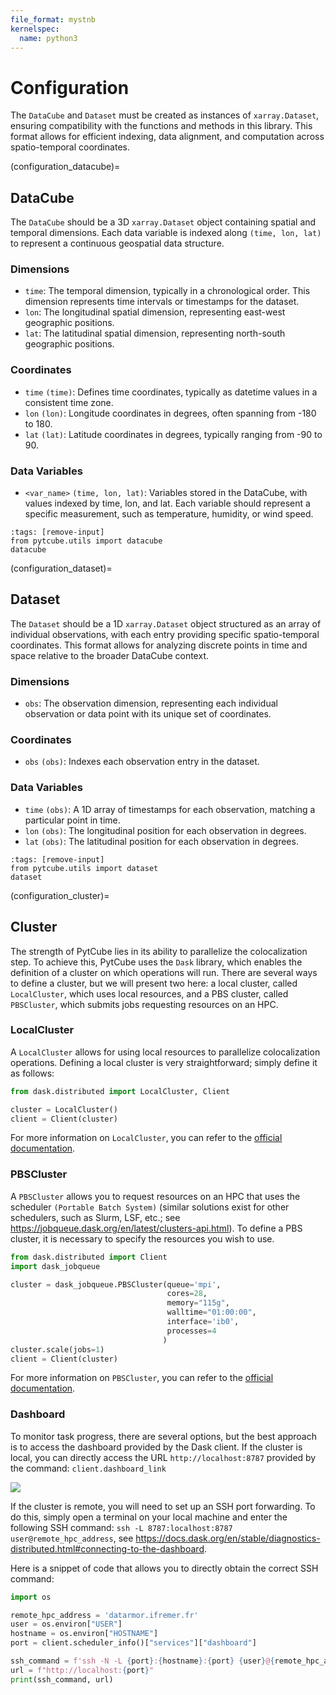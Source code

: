 ```yaml
---
file_format: mystnb
kernelspec:
  name: python3
---
```


# Configuration

The `DataCube` and `Dataset` must be created as instances of `xarray.Dataset`, ensuring compatibility with the functions and methods in this library. This format allows for efficient indexing, data alignment, and computation across spatio-temporal coordinates.

(configuration_datacube)=
## DataCube

The `DataCube` should be a 3D `xarray.Dataset` object containing spatial and temporal dimensions. Each data variable is indexed along `(time, lon, lat)` to represent a continuous geospatial data structure.

### Dimensions

- `time`: The temporal dimension, typically in a chronological order. This dimension represents time intervals or timestamps for the dataset.
- `lon`: The longitudinal spatial dimension, representing east-west geographic positions.
- `lat`: The latitudinal spatial dimension, representing north-south geographic positions.

### Coordinates

- `time` `(time)`: Defines time coordinates, typically as datetime values in a consistent time zone.
- `lon` `(lon)`: Longitude coordinates in degrees, often spanning from -180 to 180.
- `lat` `(lat)`: Latitude coordinates in degrees, typically ranging from -90 to 90.

### Data Variables

- `<var_name>` `(time, lon, lat)`: Variables stored in the DataCube, with values indexed by time, lon, and lat. Each variable should represent a specific measurement, such as temperature, humidity, or wind speed.

```{code-cell}
:tags: [remove-input]
from pytcube.utils import datacube
datacube
```

(configuration_dataset)=
## Dataset

The `Dataset` should be a 1D `xarray.Dataset` object structured as an array of individual observations, with each entry providing specific spatio-temporal coordinates. This format allows for analyzing discrete points in time and space relative to the broader DataCube context.

### Dimensions

- `obs`: The observation dimension, representing each individual observation or data point with its unique set of coordinates.

### Coordinates

- `obs` `(obs)`: Indexes each observation entry in the dataset.

### Data Variables

- `time` `(obs)`: A 1D array of timestamps for each observation, matching a particular point in time.
- `lon` `(obs)`: The longitudinal position for each observation in degrees.
- `lat` `(obs)`: The latitudinal position for each observation in degrees.

```{code-cell}
:tags: [remove-input]
from pytcube.utils import dataset
dataset
```

(configuration_cluster)=
## Cluster

The strength of PytCube lies in its ability to parallelize the colocalization step. To achieve this, PytCube uses the `Dask` library, which enables the definition of a cluster on which operations will run. There are several ways to define a cluster, but we will present two here: a local cluster, called `LocalCluster`, which uses local resources, and a PBS cluster, called `PBSCluster`, which submits jobs requesting resources on an HPC.

### LocalCluster

A `LocalCluster` allows for using local resources to parallelize colocalization operations. Defining a local cluster is very straightforward; simply define it as follows:

```python
from dask.distributed import LocalCluster, Client

cluster = LocalCluster()
client = Client(cluster)
```

For more information on `LocalCluster`, you can refer to the [official documentation](https://distributed.dask.org/en/stable/api.html#distributed.LocalCluster).

### PBSCluster

A `PBSCluster` allows you to request resources on an HPC that uses the scheduler `(Portable Batch System)` (similar solutions exist for other schedulers, such as Slurm, LSF, etc.; see https://jobqueue.dask.org/en/latest/clusters-api.html). To define a PBS cluster, it is necessary to specify the resources you wish to use.

```python
from dask.distributed import Client
import dask_jobqueue

cluster = dask_jobqueue.PBSCluster(queue='mpi', 
                                   cores=28,
                                   memory="115g",
                                   walltime="01:00:00",
                                   interface='ib0',
                                   processes=4
                                  )
cluster.scale(jobs=1)
client = Client(cluster)
```

For more information on `PBSCluster`, you can refer to the [official documentation](https://jobqueue.dask.org/en/latest/generated/dask_jobqueue.PBSCluster.html#dask_jobqueue.PBSCluster).

### Dashboard

To monitor task progress, there are several options, but the best approach is to access the dashboard provided by the Dask client. If the cluster is local, you can directly access the URL `http://localhost:8787` provided by the command: ```client.dashboard_link```

![](../_static/dashboard_dask.png)

If the cluster is remote, you will need to set up an SSH port forwarding. To do this, simply open a terminal on your local machine and enter the following SSH command: `ssh -L 8787:localhost:8787 user@remote_hpc_address`, see https://docs.dask.org/en/stable/diagnostics-distributed.html#connecting-to-the-dashboard.

Here is a snippet of code that allows you to directly obtain the correct SSH command:

```python
import os

remote_hpc_address = 'datarmor.ifremer.fr'
user = os.environ["USER"]
hostname = os.environ["HOSTNAME"]
port = client.scheduler_info()["services"]["dashboard"]

ssh_command = f'ssh -N -L {port}:{hostname}:{port} {user}@{remote_hpc_address}'
url = f"http://localhost:{port}"
print(ssh_command, url)
```